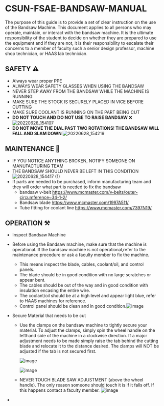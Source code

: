 # CSUN-FSAE-BANDSAW-MANUAL
The purpose of this guide is to provide a set of clear instruction on the use of the Bandsaw Machine. This document applies to all persons who may operate, maintain, or interact with the bandsaw machine. It is the ultimate responsibility of the student to decide on whether they are prepared to use the equipment and if they are not, it is their responsibility to escalate their concerns to a member of faculty such a senior design professor, machine shop technician, or HAAS lab technician.

## SAFETY ⚠️

* Always wear proper PPE
* ALWAYS WEAR SAFETY GLASSES WHEN USING THE BANDSAW
* NEVER STEP AWAY FROM THE BANDSAW WHILE THE MACHINE IS RUNNING
* MAKE SURE THE STOCK IS SECURELY PLACED IN VICE BEFORE CUTTING
* MAKE SURE COOLANT IS RUNNING ON THE PART BEING CUT
* **DO NOT TOUCH AND DO NOT USE TO RAISE BANDSAW** ❌ ![20220628_154107](https://user-images.githubusercontent.com/80706125/176317178-cc578a06-a91e-4aab-905f-86e1dc70544c.jpg) 
* **DO NOT MOVE THE DIAL PAST TWO ROTATIONS! THE BANDSAW WILL FALL AND SLAM DOWN** ![20220628_154219](https://user-images.githubusercontent.com/80706125/176317454-912c1d85-0fe7-4146-a0f8-eb901c7fe5c6.jpg)


## MAINTENANCE 🧹
* IF YOU NOTICE ANYTHING BROKEN, NOTIFY SOMEONE ON MANUFACTURING TEAM
* THE BANDSAW SHOULD NEVER BE LEFT IN THIS CONDITION ![20220628_154417 (1)](https://user-images.githubusercontent.com/80706125/176318396-01512ef7-1326-4b1a-93fe-92719e0ac405.jpg)
* If parts are needed to be purchased, inform manufacturing team and they will order what part is needed to fix the bandsaw
    * bandsaw v-belt    https://www.mcmaster.com/v-belts/outer-circumference~34-1-2/
    * Bandsaw blade    https://www.mcmaster.com/1997A511/
    * Tube fitting for coolant line   https://www.mcmaster.com/7397N19/ 

## OPERATION ⚒️
* Inspect Bandsaw Machine 
 * Before using the Bandsaw machine, make sure that the machine is operational. If the bandsaw machine is not   operational,refer to the maintenance procedure or ask a faculty member to fix the machine.  
     * This means inspect the blade, cables, coolant/oil, and control panels.
     * The blade should be in good condition with no large scratches or appear bent.
     * The cables should be out of the way and in good condition with insulation encasing the entire wire. 
     * The coolant/oil should be at a high level and appear light blue, refer to HAAS machines for reference.
     * Control panel should be clean and in good condition.![image](https://user-images.githubusercontent.com/80706125/178127883-ec07ffac-e279-40fb-815b-cf5758fd3b46.png)

* Secure Material that needs to be cut
   * Use the clamps on the bandsaw machine to tightly secure your material. To adjust the clamps, simply spin the wheel handle on the lefthand side of the machine in a clockwise direction. If a major adjustment needs to be made simply raise the tab behind the cutting blade and relocate it to the distance desired. The clamps will NOT be adjusted if the tab is not secured first.
 
      ![image](https://user-images.githubusercontent.com/80706125/178127911-2a9ad8e9-32b8-41ef-b44c-81fb160f8123.png)

      ![image](https://user-images.githubusercontent.com/80706125/178127912-dc7b8d32-d2e6-4cc9-9332-d9f31e32b051.png)


   * NEVER TOUCH BLADE SAW ADJUSTMENT (above the wheel handle). The only reason someone should touch it is if it falls off. If this happens contact a faculty member. 
   ![image](https://user-images.githubusercontent.com/80706125/178128000-1533737e-c065-49ce-b8db-5d9c06bdd9a6.png)

*
